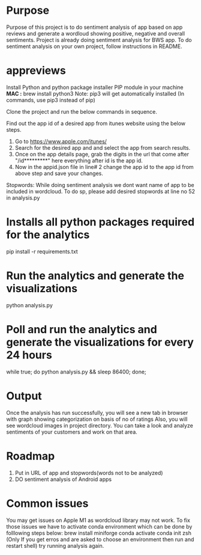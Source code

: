 # Purpose
Purpose of this project is to do sentiment analysis of app based on app reviews and generate a wordloud showing positive, negative and overall sentiments. Project is already doing sentiment analysis for BWS app. To do sentiment analysis on your own project, follow instructions in README.

# appreviews
Install Python and python package installer PIP module in your machine
  **MAC :** 
  brew install python3
  Note: pip3 will get automatically installed (In commands, use pip3 instead of pip)

Clone the project and run the below commands in sequence.

Find out the app id of a desired app from itunes website using the below steps.
1. Go to https://www.apple.com/itunes/
2. Search for the desired app and and select the app from search results.
3. Once on the app details page, grab the digits in the url that come after "/id*********" here everything after id is the app id.
4. Now in the appid.json file in line# 2 change the app id to the app id from above step and save your changes.

Stopwords: While doing sentiment analysis we dont want name of app to be included in wordcloud. To do sp, please add desired stopwords at line no 52 in analysis.py 


# Installs all python packages required for the analytics
pip install -r requirements.txt

# Run the analytics and generate the visualizations
python analysis.py

# Poll and run the analytics and generate the visualizations for every 24 hours
while true; do python analysis.py && sleep 86400; done;

# Output
Once the analysis has run successfully, you will see a new tab in browser with graph showing categorization on basis of no of ratings
Also, you will see wordcloud images in project directory. You can take a look and analyze sentiments of your customers and work on that area.

# Roadmap
1. Put in URL of app and stopwords(words not to be analyzed)
2. DO sentiment analysis of Android apps

# Common issues
You may get issues on Apple M1 as wordcloud library may not work. To fix those issues we have to activate conda environment which can be done by folllowing steps below:
  brew install miniforge
  conda activate 
  conda init zsh (Only If you get erros and are asked to choose an environment then run and restart shell)
  try running analysis again.
  
